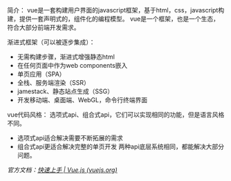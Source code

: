简介：
vue是一套构建用户界面的javascript框架，基于html，css，javascript构建，提供一套声明式的，组件化的编程模型。
vue是一个框架，也是一个生态，符合大部分前端开发需求。

渐进式框架（可以被逐步集成）：
- 无需构建步骤，渐进式增强静态html
- 在任何页面中作为web components嵌入
- 单页应用（SPA）
- 全栈、服务端渲染（SSR）
- jamestack、静态站点生成（SSG）
- 开发移动端、桌面端、WebGL，命令行终端界面

vue代码风格：
选项式api、组合式api，它们可以实现相同的功能，但是语言风格不同。
- 选项式api适合解决需要不断拓展的需求
- 组合式api更适合解决完整的单页开发
两种api底层系统相同，都能解决大部分问题。

*官方文档：[快速上手 | Vue.js (vuejs.org)](https://cn.vuejs.org/guide/quick-start.html)*

